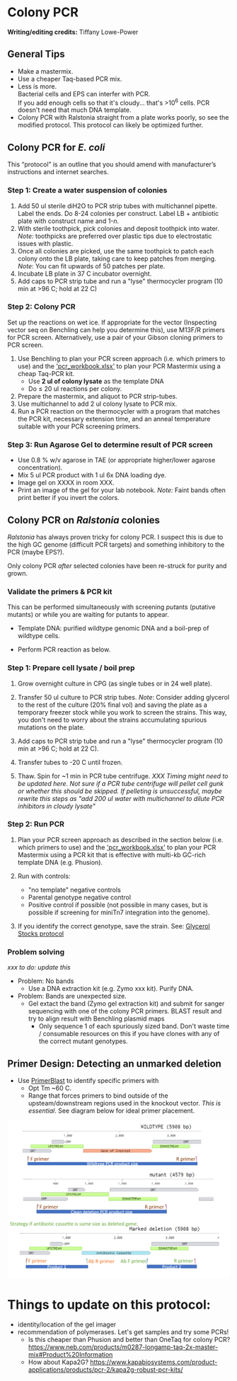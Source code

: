 # Colony PCR

**Writing/editing credits:** Tiffany Lowe-Power

## General Tips

* Make a mastermix.
* Use a cheaper Taq-based PCR mix. 
* Less is more.  
Bacterial cells and EPS can interfer with PCR.  
If you add enough cells so that it's cloudy... that's >10<sup>6</sup> cells. 
PCR doesn't need that much DNA template.
* Colony PCR with Ralstonia straight from a plate works poorly, so see the modified protocol. 
This protocol can likely be optimized further.  

## Colony PCR for *E. coli*

This “protocol” is an outline that you should amend with manufacturer’s instructions and internet searches.

### Step 1: Create a water suspension of colonies

1. Add 50 ul sterile diH2O to PCR strip tubes with multichannel pipette.
Label the ends. 
Do 8-24 colonies per construct.
Label LB + antibiotic plate with construct name and 1-*n*.
1. With sterile toothpick, pick colonies and deposit toothpick into water. 
*Note:* toothpicks are preferred over plastic tips due to electrostatic issues with plastic. 
1. Once all colonies are picked, use the same toothpick to patch each colony onto the LB plate, taking care to keep patches from merging. 
*Note*: You can fit upwards of 50 patches per plate. 
1. Incubate LB plate in 37 C incubator overnight. 
1. Add caps to PCR strip tube and run a "lyse" thermocycler program (10 min at >96 C; hold at 22 C)

### Step 2: Colony PCR
Set up the reactions on wet ice.
If appropriate for the vector (Inspecting vector seq on Benchling can help you determine this), use M13F/R primers for PCR screen.
Alternatively, use a pair of your Gibson cloning primers to PCR screen.

1. Use Benchling to plan your PCR screen approach (i.e. which primers to use) and the ['pcr_workbook.xlsx'](workbooks/pcr_workbook.xlsx) to plan your PCR Mastermix using a cheap Taq-PCR kit. 
    * Use **2 ul of colony lysate** as the template DNA 
    * Do ≤ 20 ul reactions per colony. 
1. Prepare the mastermix, and aliquot to PCR strip-tubes.
1. Use multichannel to add 2 ul colony lysate to PCR mix. 
1. Run a PCR reaction on the thermocycler with a program that matches the PCR kit, necessary extension time, and an anneal temperature suitable with your PCR screening primers. 

### Step 3: Run Agarose Gel to determine result of PCR screen
* Use 0.8 % w/v agarose in TAE (or appropriate higher/lower agarose concentration).
* Mix 5 ul PCR product with 1 ul 6x DNA loading dye.
* Image gel on XXXX in room XXX.
* Print an image of the gel for your lab notebook. 
*Note:* Faint bands often print better if you invert the colors. 

## Colony PCR on *Ralstonia* colonies
*Ralstonia* has always proven tricky for colony PCR. 
I suspect this is due to the high GC genome (difficult PCR targets) and something inhibitory to the PCR (maybe EPS?). 

Only colony PCR *after* selected colonies have been re-struck for purity and grown.

### Validate the primers & PCR kit

This can be performed simultaneously with screening *put*ants (putative mutants) or while you are waiting for putants to appear. 

* Template DNA: purified wildtype genomic DNA and a boil-prep of wildtype cells.

* Perform PCR reaction as below. 

### Step 1: Prepare cell lysate / boil prep

1. Grow overnight culture in CPG (as single tubes or in 24 well plate). 

2. Transfer 50 ul culture to PCR strip tubes. 
*Note*: Consider adding glycerol to the rest of the culture (20% final vol) and saving the plate as a temporary freezer stock while you work to screen the strains. 
This way, you don't need to worry about the strains accumulating spurious mutations on the plate. 

3. Add caps to PCR strip tube and run a "lyse" thermocycler program (10 min at >96 C; hold at 22 C). 

1. Transfer tubes to -20 C until frozen.

1. Thaw. 
Spin for ~1 min in PCR tube centrifuge. 
*XXX Timing might need to be updated here. Not sure if a PCR tube centrifuge will pellet cell gunk or whether this should be skipped. If pelleting is unsuccessful, maybe rewrite this steps as "add 200 ul water with multichannel to dilute PCR inhibitors in cloudy lysate"*

### Step 2: Run PCR

1. Plan your PCR screen approach as described in the section below (i.e. which primers to use) and the ['pcr_workbook.xlsx'](workbooks/pcr_workbook.xlsx) to plan your PCR Mastermix using a PCR kit that is effective with multi-kb GC-rich template DNA (e.g. Phusion). 

1. Run with controls:
    * "no template" negative controls 
    * Parental genotype negative control
    * Positive control if possible (not possible in many cases, but is possible if screening for miniTn7 integration into the genome).

1. If you identify the correct genotype, save the strain.
See: [Glycerol Stocks protocol](glycerol_stocks.md)

### Problem solving

*xxx to do: update this*

* Problem: No bands
    * Use a DNA extraction kit (e.g. Zymo xxx kit). Purify DNA.
* Problem: Bands are unexpected size.
    * Gel extact the band (Zymo gel extraction kit) and submit for sanger sequencing with one of the colony PCR primers. 
    BLAST result and try to align result with Benchling plasmid maps
        * Only sequence 1 of each spuriously sized band. 
        Don't waste time / consumable resources on this if you have clones with any of the correct mutant genotypes.


## Primer Design: Detecting an unmarked deletion
* Use [PrimerBlast](primerblast.md) to identify specific primers with 
    * Opt Tm ~60 C.
    * Range that forces primers to bind outside of the upsteam/downstream regions used in the knockout vector. 
    *This is essential*. 
    See diagram below for ideal primer placement.

![Schematic showing where to place primers for PCR screening knockout mutants](images/primer_design_deletion_mutants.png)



# Things to update on this protocol:
* identity/location of the gel imager
* recommendation of polymerases.  Let's get samples and try some PCRs!
    * Is this cheaper than Phusion and better than OneTaq for colony PCR? https://www.neb.com/products/m0287-longamp-taq-2x-master-mix#Product%20Information
    * How about Kapa2G? https://www.kapabiosystems.com/product-applications/products/pcr-2/kapa2g-robust-pcr-kits/


